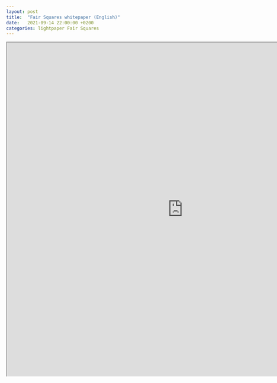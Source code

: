 ```yaml
---
layout: post
title:  "Fair Squares whitepaper (English)"
date:   2021-09-14 22:00:00 +0200
categories: lightpaper Fair Squares
---
```


<iframe src="https://drive.google.com/file/d/1Uz_eTUKOcvjQu9R5zYNVJoF2KNGts7kW/view?usp=sharing" width="950" height="900" allow="autoplay"></iframe>

